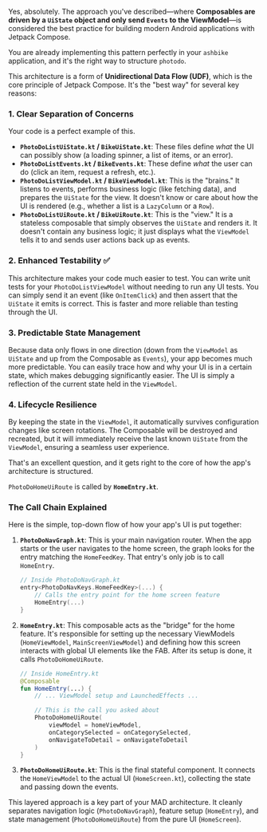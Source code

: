 Yes, absolutely. The approach you've described—where **Composables are driven by a `UiState` object and only send `Events` to the ViewModel**—is considered the best practice for building modern Android applications with Jetpack Compose.

You are already implementing this pattern perfectly in your `ashbike` application, and it's the right way to structure `photodo`.

This architecture is a form of **Unidirectional Data Flow (UDF)**, which is the core principle of Jetpack Compose. It's the "best way" for several key reasons:

### 1. Clear Separation of Concerns

Your code is a perfect example of this.

* **`PhotoDoListUiState.kt` / `BikeUiState.kt`**: These files define *what* the UI can possibly show (a loading spinner, a list of items, or an error).
* **`PhotoDoListEvents.kt` / `BikeEvents.kt`**: These define *what* the user can do (click an item, request a refresh, etc.).
* **`PhotoDoListViewModel.kt` / `BikeViewModel.kt`**: This is the "brains." It listens to events, performs business logic (like fetching data), and prepares the `UiState` for the view. It doesn't know or care about how the UI is rendered (e.g., whether a list is a `LazyColumn` or a `Row`).
* **`PhotoDoListUiRoute.kt` / `BikeUiRoute.kt`**: This is the "view." It is a stateless composable that simply observes the `UiState` and renders it. It doesn't contain any business logic; it just displays what the `ViewModel` tells it to and sends user actions back up as events.

### 2. Enhanced Testability ✅

This architecture makes your code much easier to test. You can write unit tests for your `PhotoDoListViewModel` without needing to run any UI tests. You can simply send it an event (like `OnItemClick`) and then assert that the `UiState` it emits is correct. This is faster and more reliable than testing through the UI.

### 3. Predictable State Management

Because data only flows in one direction (down from the `ViewModel` as `UiState` and up from the Composable as `Events`), your app becomes much more predictable. You can easily trace how and why your UI is in a certain state, which makes debugging significantly easier. The UI is simply a reflection of the current state held in the `ViewModel`.

### 4. Lifecycle Resilience

By keeping the state in the `ViewModel`, it automatically survives configuration changes like screen rotations. The Composable will be destroyed and recreated, but it will immediately receive the last known `UiState` from the `ViewModel`, ensuring a seamless user experience.

That's an excellent question, and it gets right to the core of how the app's architecture is structured.

`PhotoDoHomeUiRoute` is called by **`HomeEntry.kt`**.

### The Call Chain Explained

Here is the simple, top-down flow of how your app's UI is put together:

1.  **`PhotoDoNavGraph.kt`**: This is your main navigation router. When the app starts or the user navigates to the home screen, the graph looks for the entry matching the `HomeFeedKey`. That entry's only job is to call `HomeEntry`.

    ```kotlin
    // Inside PhotoDoNavGraph.kt
    entry<PhotoDoNavKeys.HomeFeedKey>(...) {
        // Calls the entry point for the home screen feature
        HomeEntry(...)
    }
    ```

2.  **`HomeEntry.kt`**: This composable acts as the "bridge" for the home feature. It's responsible for setting up the necessary ViewModels (`HomeViewModel`, `MainScreenViewModel`) and defining how this screen interacts with global UI elements like the FAB. After its setup is done, it calls `PhotoDoHomeUiRoute`.

    ```kotlin
    // Inside HomeEntry.kt
    @Composable
    fun HomeEntry(...) {
        // ... ViewModel setup and LaunchedEffects ...

        // This is the call you asked about
        PhotoDoHomeUiRoute(
            viewModel = homeViewModel,
            onCategorySelected = onCategorySelected,
            onNavigateToDetail = onNavigateToDetail
        )
    }
    ```

3.  **`PhotoDoHomeUiRoute.kt`**: This is the final stateful component. It connects the `HomeViewModel` to the actual UI (`HomeScreen.kt`), collecting the state and passing down the events.

This layered approach is a key part of your MAD architecture. It cleanly separates navigation logic (`PhotoDoNavGraph`), feature setup (`HomeEntry`), and state management (`PhotoDoHomeUiRoute`) from the pure UI (`HomeScreen`).